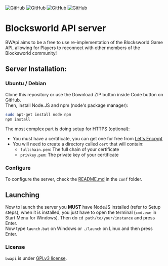 ![GitHub](https://img.shields.io/github/license/zenith391/bwapi?style=for-the-badge) ![GitHub](https://img.shields.io/github/stars/zenith391/bwapi?style=for-the-badge) ![GitHub](https://img.shields.io/github/issues/zenith391/bwapi?style=for-the-badge) ![GitHub](https://img.shields.io/github/forks/zenith391/bwapi?style=for-the-badge)

# Blocksworld API server
BWApi aims to be a free to use re-implementation of the Blocksworld Game API, allowing for Players to reconnect with other members of the Blocksworld community!

## Server Installation:
### Ubuntu / Debian

Clone this repository or use the Download ZIP button inside Code button on GitHub.  
Then, install Node.JS and npm (node's package manager):
```sh
sudo apt-get install node npm
npm install
```

The most complex part is doing setup for HTTPS (optional):
- You must have a certificate, you can get one for free from [Let's Encrypt](https://letsencrypt.org)
- You will need to create a directory called `cert` that will contain:
  - `fullchain.pem`: The full chain of your certificate
  - `privkey.pem`: The private key of your certificate

### Configure
To configure the server, check the [README.md](https://github.com/zenith391/bwapi/blob/master/conf/README.md) in the `conf` folder.

## Launching
Now to launch the server you **MUST** have NodeJS installed (refer to Setup steps), when it is installed, you just have to open the terminal (`cmd.exe` in Start Menu for Windows).
Then do `cd path/to/your/instance` and press Enter.  
Now type `launch.bat` on Windows or `./launch` on Linux and then press Enter.

### License

`bwapi` is under [GPLv3 license](https://github.com/zenith391/bwapi/tree/master/LICENSE).
